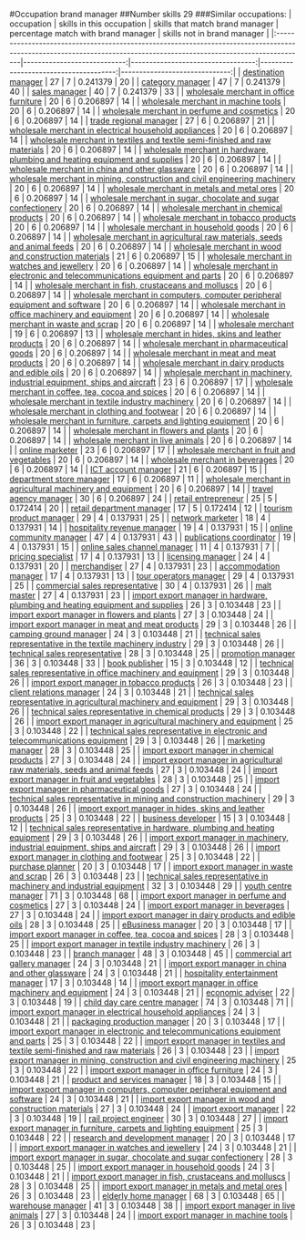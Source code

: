 #Occupation brand manager
##Number skills 29
###Similar occupations:
| occupation                                                                                                                                                          |   skills in this occupation |   skills that match brand manager |   percentage match with brand manager |   skills not in brand manager |
|:--------------------------------------------------------------------------------------------------------------------------------------------------------------------|----------------------------:|----------------------------------:|--------------------------------------:|------------------------------:|
| [destination manager](destination_manager.md)                                                                                                                       |                          27 |                                 7 |                              0.241379 |                            20 |
| [category manager](category_manager.md)                                                                                                                             |                          47 |                                 7 |                              0.241379 |                            40 |
| [sales manager](sales_manager.md)                                                                                                                                   |                          40 |                                 7 |                              0.241379 |                            33 |
| [wholesale merchant in office furniture](wholesale_merchant_in_office_furniture.md)                                                                                 |                          20 |                                 6 |                              0.206897 |                            14 |
| [wholesale merchant in machine tools](wholesale_merchant_in_machine_tools.md)                                                                                       |                          20 |                                 6 |                              0.206897 |                            14 |
| [wholesale merchant in perfume and cosmetics](wholesale_merchant_in_perfume_and_cosmetics.md)                                                                       |                          20 |                                 6 |                              0.206897 |                            14 |
| [trade regional manager](trade_regional_manager.md)                                                                                                                 |                          27 |                                 6 |                              0.206897 |                            21 |
| [wholesale merchant in electrical household appliances](wholesale_merchant_in_electrical_household_appliances.md)                                                   |                          20 |                                 6 |                              0.206897 |                            14 |
| [wholesale merchant in textiles and textile semi-finished and raw materials](wholesale_merchant_in_textiles_and_textile_semi-finished_and_raw_materials.md)         |                          20 |                                 6 |                              0.206897 |                            14 |
| [wholesale merchant in hardware, plumbing and heating equipment and supplies](wholesale_merchant_in_hardware,_plumbing_and_heating_equipment_and_supplies.md)       |                          20 |                                 6 |                              0.206897 |                            14 |
| [wholesale merchant in china and other glassware](wholesale_merchant_in_china_and_other_glassware.md)                                                               |                          20 |                                 6 |                              0.206897 |                            14 |
| [wholesale merchant in mining, construction and civil engineering machinery](wholesale_merchant_in_mining,_construction_and_civil_engineering_machinery.md)         |                          20 |                                 6 |                              0.206897 |                            14 |
| [wholesale merchant in metals and metal ores](wholesale_merchant_in_metals_and_metal_ores.md)                                                                       |                          20 |                                 6 |                              0.206897 |                            14 |
| [wholesale merchant in sugar, chocolate and sugar confectionery](wholesale_merchant_in_sugar,_chocolate_and_sugar_confectionery.md)                                 |                          20 |                                 6 |                              0.206897 |                            14 |
| [wholesale merchant in chemical products](wholesale_merchant_in_chemical_products.md)                                                                               |                          20 |                                 6 |                              0.206897 |                            14 |
| [wholesale merchant in tobacco products](wholesale_merchant_in_tobacco_products.md)                                                                                 |                          20 |                                 6 |                              0.206897 |                            14 |
| [wholesale merchant in household goods](wholesale_merchant_in_household_goods.md)                                                                                   |                          20 |                                 6 |                              0.206897 |                            14 |
| [wholesale merchant in agricultural raw materials, seeds and animal feeds](wholesale_merchant_in_agricultural_raw_materials,_seeds_and_animal_feeds.md)             |                          20 |                                 6 |                              0.206897 |                            14 |
| [wholesale merchant in wood and construction materials](wholesale_merchant_in_wood_and_construction_materials.md)                                                   |                          21 |                                 6 |                              0.206897 |                            15 |
| [wholesale merchant in watches and jewellery](wholesale_merchant_in_watches_and_jewellery.md)                                                                       |                          20 |                                 6 |                              0.206897 |                            14 |
| [wholesale merchant in electronic and telecommunications equipment and parts](wholesale_merchant_in_electronic_and_telecommunications_equipment_and_parts.md)       |                          20 |                                 6 |                              0.206897 |                            14 |
| [wholesale merchant in fish, crustaceans and molluscs](wholesale_merchant_in_fish,_crustaceans_and_molluscs.md)                                                     |                          20 |                                 6 |                              0.206897 |                            14 |
| [wholesale merchant in computers, computer peripheral equipment and software](wholesale_merchant_in_computers,_computer_peripheral_equipment_and_software.md)       |                          20 |                                 6 |                              0.206897 |                            14 |
| [wholesale merchant in office machinery and equipment](wholesale_merchant_in_office_machinery_and_equipment.md)                                                     |                          20 |                                 6 |                              0.206897 |                            14 |
| [wholesale merchant in waste and scrap](wholesale_merchant_in_waste_and_scrap.md)                                                                                   |                          20 |                                 6 |                              0.206897 |                            14 |
| [wholesale merchant](wholesale_merchant.md)                                                                                                                         |                          19 |                                 6 |                              0.206897 |                            13 |
| [wholesale merchant in hides, skins and leather products](wholesale_merchant_in_hides,_skins_and_leather_products.md)                                               |                          20 |                                 6 |                              0.206897 |                            14 |
| [wholesale merchant in pharmaceutical goods](wholesale_merchant_in_pharmaceutical_goods.md)                                                                         |                          20 |                                 6 |                              0.206897 |                            14 |
| [wholesale merchant in meat and meat products](wholesale_merchant_in_meat_and_meat_products.md)                                                                     |                          20 |                                 6 |                              0.206897 |                            14 |
| [wholesale merchant in dairy products and edible oils](wholesale_merchant_in_dairy_products_and_edible_oils.md)                                                     |                          20 |                                 6 |                              0.206897 |                            14 |
| [wholesale merchant in machinery, industrial equipment, ships and aircraft](wholesale_merchant_in_machinery,_industrial_equipment,_ships_and_aircraft.md)           |                          23 |                                 6 |                              0.206897 |                            17 |
| [wholesale merchant in coffee, tea, cocoa and spices](wholesale_merchant_in_coffee,_tea,_cocoa_and_spices.md)                                                       |                          20 |                                 6 |                              0.206897 |                            14 |
| [wholesale merchant in textile industry machinery](wholesale_merchant_in_textile_industry_machinery.md)                                                             |                          20 |                                 6 |                              0.206897 |                            14 |
| [wholesale merchant in clothing and footwear](wholesale_merchant_in_clothing_and_footwear.md)                                                                       |                          20 |                                 6 |                              0.206897 |                            14 |
| [wholesale merchant in furniture, carpets and lighting equipment](wholesale_merchant_in_furniture,_carpets_and_lighting_equipment.md)                               |                          20 |                                 6 |                              0.206897 |                            14 |
| [wholesale merchant in flowers and plants](wholesale_merchant_in_flowers_and_plants.md)                                                                             |                          20 |                                 6 |                              0.206897 |                            14 |
| [wholesale merchant in live animals](wholesale_merchant_in_live_animals.md)                                                                                         |                          20 |                                 6 |                              0.206897 |                            14 |
| [online marketer](online_marketer.md)                                                                                                                               |                          23 |                                 6 |                              0.206897 |                            17 |
| [wholesale merchant in fruit and vegetables](wholesale_merchant_in_fruit_and_vegetables.md)                                                                         |                          20 |                                 6 |                              0.206897 |                            14 |
| [wholesale merchant in beverages](wholesale_merchant_in_beverages.md)                                                                                               |                          20 |                                 6 |                              0.206897 |                            14 |
| [ICT account manager](ICT_account_manager.md)                                                                                                                       |                          21 |                                 6 |                              0.206897 |                            15 |
| [department store manager](department_store_manager.md)                                                                                                             |                          17 |                                 6 |                              0.206897 |                            11 |
| [wholesale merchant in agricultural machinery and equipment](wholesale_merchant_in_agricultural_machinery_and_equipment.md)                                         |                          20 |                                 6 |                              0.206897 |                            14 |
| [travel agency manager](travel_agency_manager.md)                                                                                                                   |                          30 |                                 6 |                              0.206897 |                            24 |
| [retail entrepreneur](retail_entrepreneur.md)                                                                                                                       |                          25 |                                 5 |                              0.172414 |                            20 |
| [retail department manager](retail_department_manager.md)                                                                                                           |                          17 |                                 5 |                              0.172414 |                            12 |
| [tourism product manager](tourism_product_manager.md)                                                                                                               |                          29 |                                 4 |                              0.137931 |                            25 |
| [network marketer](network_marketer.md)                                                                                                                             |                          18 |                                 4 |                              0.137931 |                            14 |
| [hospitality revenue manager](hospitality_revenue_manager.md)                                                                                                       |                          19 |                                 4 |                              0.137931 |                            15 |
| [online community manager](online_community_manager.md)                                                                                                             |                          47 |                                 4 |                              0.137931 |                            43 |
| [publications coordinator](publications_coordinator.md)                                                                                                             |                          19 |                                 4 |                              0.137931 |                            15 |
| [online sales channel manager](online_sales_channel_manager.md)                                                                                                     |                          11 |                                 4 |                              0.137931 |                             7 |
| [pricing specialist](pricing_specialist.md)                                                                                                                         |                          17 |                                 4 |                              0.137931 |                            13 |
| [licensing manager](licensing_manager.md)                                                                                                                           |                          24 |                                 4 |                              0.137931 |                            20 |
| [merchandiser](merchandiser.md)                                                                                                                                     |                          27 |                                 4 |                              0.137931 |                            23 |
| [accommodation manager](accommodation_manager.md)                                                                                                                   |                          17 |                                 4 |                              0.137931 |                            13 |
| [tour operators manager](tour_operators_manager.md)                                                                                                                 |                          29 |                                 4 |                              0.137931 |                            25 |
| [commercial sales representative](commercial_sales_representative.md)                                                                                               |                          30 |                                 4 |                              0.137931 |                            26 |
| [malt master](malt_master.md)                                                                                                                                       |                          27 |                                 4 |                              0.137931 |                            23 |
| [import export manager in hardware, plumbing and heating equipment and supplies](import_export_manager_in_hardware,_plumbing_and_heating_equipment_and_supplies.md) |                          26 |                                 3 |                              0.103448 |                            23 |
| [import export manager in flowers and plants](import_export_manager_in_flowers_and_plants.md)                                                                       |                          27 |                                 3 |                              0.103448 |                            24 |
| [import export manager in meat and meat products](import_export_manager_in_meat_and_meat_products.md)                                                               |                          29 |                                 3 |                              0.103448 |                            26 |
| [camping ground manager](camping_ground_manager.md)                                                                                                                 |                          24 |                                 3 |                              0.103448 |                            21 |
| [technical sales representative in the textile machinery industry](technical_sales_representative_in_the_textile_machinery_industry.md)                             |                          29 |                                 3 |                              0.103448 |                            26 |
| [technical sales representative](technical_sales_representative.md)                                                                                                 |                          28 |                                 3 |                              0.103448 |                            25 |
| [promotion manager](promotion_manager.md)                                                                                                                           |                          36 |                                 3 |                              0.103448 |                            33 |
| [book publisher](book_publisher.md)                                                                                                                                 |                          15 |                                 3 |                              0.103448 |                            12 |
| [technical sales representative in office machinery and equipment](technical_sales_representative_in_office_machinery_and_equipment.md)                             |                          29 |                                 3 |                              0.103448 |                            26 |
| [import export manager in tobacco products](import_export_manager_in_tobacco_products.md)                                                                           |                          26 |                                 3 |                              0.103448 |                            23 |
| [client relations manager](client_relations_manager.md)                                                                                                             |                          24 |                                 3 |                              0.103448 |                            21 |
| [technical sales representative in agricultural machinery and equipment](technical_sales_representative_in_agricultural_machinery_and_equipment.md)                 |                          29 |                                 3 |                              0.103448 |                            26 |
| [technical sales representative in chemical products](technical_sales_representative_in_chemical_products.md)                                                       |                          29 |                                 3 |                              0.103448 |                            26 |
| [import export manager in agricultural machinery and equipment](import_export_manager_in_agricultural_machinery_and_equipment.md)                                   |                          25 |                                 3 |                              0.103448 |                            22 |
| [technical sales representative in electronic and telecommunications equipment](technical_sales_representative_in_electronic_and_telecommunications_equipment.md)   |                          29 |                                 3 |                              0.103448 |                            26 |
| [marketing manager](marketing_manager.md)                                                                                                                           |                          28 |                                 3 |                              0.103448 |                            25 |
| [import export manager in chemical products](import_export_manager_in_chemical_products.md)                                                                         |                          27 |                                 3 |                              0.103448 |                            24 |
| [import export manager in agricultural raw materials, seeds and animal feeds](import_export_manager_in_agricultural_raw_materials,_seeds_and_animal_feeds.md)       |                          27 |                                 3 |                              0.103448 |                            24 |
| [import export manager in fruit and vegetables](import_export_manager_in_fruit_and_vegetables.md)                                                                   |                          28 |                                 3 |                              0.103448 |                            25 |
| [import export manager in pharmaceutical goods](import_export_manager_in_pharmaceutical_goods.md)                                                                   |                          27 |                                 3 |                              0.103448 |                            24 |
| [technical sales representative in mining and construction machinery](technical_sales_representative_in_mining_and_construction_machinery.md)                       |                          29 |                                 3 |                              0.103448 |                            26 |
| [import export manager in hides, skins and leather products](import_export_manager_in_hides,_skins_and_leather_products.md)                                         |                          25 |                                 3 |                              0.103448 |                            22 |
| [business developer](business_developer.md)                                                                                                                         |                          15 |                                 3 |                              0.103448 |                            12 |
| [technical sales representative in hardware, plumbing and heating equipment](technical_sales_representative_in_hardware,_plumbing_and_heating_equipment.md)         |                          29 |                                 3 |                              0.103448 |                            26 |
| [import export manager in machinery, industrial equipment, ships and aircraft](import_export_manager_in_machinery,_industrial_equipment,_ships_and_aircraft.md)     |                          29 |                                 3 |                              0.103448 |                            26 |
| [import export manager in clothing and footwear](import_export_manager_in_clothing_and_footwear.md)                                                                 |                          25 |                                 3 |                              0.103448 |                            22 |
| [purchase planner](purchase_planner.md)                                                                                                                             |                          20 |                                 3 |                              0.103448 |                            17 |
| [import export manager in waste and scrap](import_export_manager_in_waste_and_scrap.md)                                                                             |                          26 |                                 3 |                              0.103448 |                            23 |
| [technical sales representative in machinery and industrial equipment](technical_sales_representative_in_machinery_and_industrial_equipment.md)                     |                          32 |                                 3 |                              0.103448 |                            29 |
| [youth centre manager](youth_centre_manager.md)                                                                                                                     |                          71 |                                 3 |                              0.103448 |                            68 |
| [import export manager in perfume and cosmetics](import_export_manager_in_perfume_and_cosmetics.md)                                                                 |                          27 |                                 3 |                              0.103448 |                            24 |
| [import export manager in beverages](import_export_manager_in_beverages.md)                                                                                         |                          27 |                                 3 |                              0.103448 |                            24 |
| [import export manager in dairy products and edible oils](import_export_manager_in_dairy_products_and_edible_oils.md)                                               |                          28 |                                 3 |                              0.103448 |                            25 |
| [eBusiness manager](eBusiness_manager.md)                                                                                                                           |                          20 |                                 3 |                              0.103448 |                            17 |
| [import export manager in coffee, tea, cocoa and spices](import_export_manager_in_coffee,_tea,_cocoa_and_spices.md)                                                 |                          28 |                                 3 |                              0.103448 |                            25 |
| [import export manager in textile industry machinery](import_export_manager_in_textile_industry_machinery.md)                                                       |                          26 |                                 3 |                              0.103448 |                            23 |
| [branch manager](branch_manager.md)                                                                                                                                 |                          48 |                                 3 |                              0.103448 |                            45 |
| [commercial art gallery manager](commercial_art_gallery_manager.md)                                                                                                 |                          24 |                                 3 |                              0.103448 |                            21 |
| [import export manager in china and other glassware](import_export_manager_in_china_and_other_glassware.md)                                                         |                          24 |                                 3 |                              0.103448 |                            21 |
| [hospitality entertainment manager](hospitality_entertainment_manager.md)                                                                                           |                          17 |                                 3 |                              0.103448 |                            14 |
| [import export manager in office machinery and equipment](import_export_manager_in_office_machinery_and_equipment.md)                                               |                          24 |                                 3 |                              0.103448 |                            21 |
| [economic adviser](economic_adviser.md)                                                                                                                             |                          22 |                                 3 |                              0.103448 |                            19 |
| [child day care centre manager](child_day_care_centre_manager.md)                                                                                                   |                          74 |                                 3 |                              0.103448 |                            71 |
| [import export manager in electrical household appliances](import_export_manager_in_electrical_household_appliances.md)                                             |                          24 |                                 3 |                              0.103448 |                            21 |
| [packaging production manager](packaging_production_manager.md)                                                                                                     |                          20 |                                 3 |                              0.103448 |                            17 |
| [import export manager in electronic and telecommunications equipment and parts](import_export_manager_in_electronic_and_telecommunications_equipment_and_parts.md) |                          25 |                                 3 |                              0.103448 |                            22 |
| [import export manager in textiles and textile semi-finished and raw materials](import_export_manager_in_textiles_and_textile_semi-finished_and_raw_materials.md)   |                          26 |                                 3 |                              0.103448 |                            23 |
| [import export manager in mining, construction and civil engineering machinery](import_export_manager_in_mining,_construction_and_civil_engineering_machinery.md)   |                          25 |                                 3 |                              0.103448 |                            22 |
| [import export manager in office furniture](import_export_manager_in_office_furniture.md)                                                                           |                          24 |                                 3 |                              0.103448 |                            21 |
| [product and services manager](product_and_services_manager.md)                                                                                                     |                          18 |                                 3 |                              0.103448 |                            15 |
| [import export manager in computers, computer peripheral equipment and software](import_export_manager_in_computers,_computer_peripheral_equipment_and_software.md) |                          24 |                                 3 |                              0.103448 |                            21 |
| [import export manager in wood and construction materials](import_export_manager_in_wood_and_construction_materials.md)                                             |                          27 |                                 3 |                              0.103448 |                            24 |
| [import export manager](import_export_manager.md)                                                                                                                   |                          22 |                                 3 |                              0.103448 |                            19 |
| [rail project engineer](rail_project_engineer.md)                                                                                                                   |                          30 |                                 3 |                              0.103448 |                            27 |
| [import export manager in furniture, carpets and lighting equipment](import_export_manager_in_furniture,_carpets_and_lighting_equipment.md)                         |                          25 |                                 3 |                              0.103448 |                            22 |
| [research and development manager](research_and_development_manager.md)                                                                                             |                          20 |                                 3 |                              0.103448 |                            17 |
| [import export manager in watches and jewellery](import_export_manager_in_watches_and_jewellery.md)                                                                 |                          24 |                                 3 |                              0.103448 |                            21 |
| [import export manager in sugar, chocolate and sugar confectionery](import_export_manager_in_sugar,_chocolate_and_sugar_confectionery.md)                           |                          28 |                                 3 |                              0.103448 |                            25 |
| [import export manager in household goods](import_export_manager_in_household_goods.md)                                                                             |                          24 |                                 3 |                              0.103448 |                            21 |
| [import export manager in fish, crustaceans and molluscs](import_export_manager_in_fish,_crustaceans_and_molluscs.md)                                               |                          28 |                                 3 |                              0.103448 |                            25 |
| [import export manager in metals and metal ores](import_export_manager_in_metals_and_metal_ores.md)                                                                 |                          26 |                                 3 |                              0.103448 |                            23 |
| [elderly home manager](elderly_home_manager.md)                                                                                                                     |                          68 |                                 3 |                              0.103448 |                            65 |
| [warehouse manager](warehouse_manager.md)                                                                                                                           |                          41 |                                 3 |                              0.103448 |                            38 |
| [import export manager in live animals](import_export_manager_in_live_animals.md)                                                                                   |                          27 |                                 3 |                              0.103448 |                            24 |
| [import export manager in machine tools](import_export_manager_in_machine_tools.md)                                                                                 |                          26 |                                 3 |                              0.103448 |                            23 |
